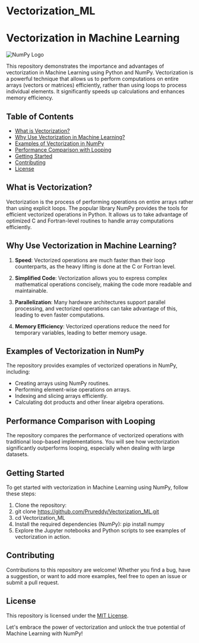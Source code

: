 # Vectorization_ML
# Vectorization in Machine Learning

![NumPy Logo](https://upload.wikimedia.org/wikipedia/commons/thumb/1/1a/NumPy_logo.svg/220px-NumPy_logo.svg.png)

This repository demonstrates the importance and advantages of vectorization in Machine Learning using Python and NumPy. Vectorization is a powerful technique that allows us to perform computations on entire arrays (vectors or matrices) efficiently, rather than using loops to process individual elements. It significantly speeds up calculations and enhances memory efficiency.

## Table of Contents

- [What is Vectorization?](#what-is-vectorization)
- [Why Use Vectorization in Machine Learning?](#why-use-vectorization-in-machine-learning)
- [Examples of Vectorization in NumPy](#examples-of-vectorization-in-numpy)
- [Performance Comparison with Looping](#performance-comparison-with-looping)
- [Getting Started](#getting-started)
- [Contributing](#contributing)
- [License](#license)

## What is Vectorization?

Vectorization is the process of performing operations on entire arrays rather than using explicit loops. The popular library NumPy provides the tools for efficient vectorized operations in Python. It allows us to take advantage of optimized C and Fortran-level routines to handle array computations efficiently.

## Why Use Vectorization in Machine Learning?

1. **Speed**: Vectorized operations are much faster than their loop counterparts, as the heavy lifting is done at the C or Fortran level.

2. **Simplified Code**: Vectorization allows you to express complex mathematical operations concisely, making the code more readable and maintainable.

3. **Parallelization**: Many hardware architectures support parallel processing, and vectorized operations can take advantage of this, leading to even faster computations.

4. **Memory Efficiency**: Vectorized operations reduce the need for temporary variables, leading to better memory usage.

## Examples of Vectorization in NumPy

The repository provides examples of vectorized operations in NumPy, including:

- Creating arrays using NumPy routines.
- Performing element-wise operations on arrays.
- Indexing and slicing arrays efficiently.
- Calculating dot products and other linear algebra operations.

## Performance Comparison with Looping

The repository compares the performance of vectorized operations with traditional loop-based implementations. You will see how vectorization significantly outperforms looping, especially when dealing with large datasets.

## Getting Started

To get started with vectorization in Machine Learning using NumPy, follow these steps:

1. Clone the repository:
2. git clone https://github.com/Prureddy/Vectorization_ML.git
3. cd Vectorization_ML
4. Install the required dependencies (NumPy): pip install numpy
5. Explore the Jupyter notebooks and Python scripts to see examples of vectorization in action.

## Contributing

Contributions to this repository are welcome! Whether you find a bug, have a suggestion, or want to add more examples, feel free to open an issue or submit a pull request.

## License

This repository is licensed under the [MIT License](LICENSE).

Let's embrace the power of vectorization and unlock the true potential of Machine Learning with NumPy!





